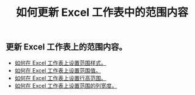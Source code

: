 ﻿---
title: 如何更新 Excel 工作表中的范围内容
second_title: Aspose.Cells Cloud Documen
linktitle: 更新
type: docs
url: /zh/ranges/update/
keywords: How to update range content from an Excel worksheet
description: Aspose.Cells Cloud REST API 支持从 Excel 工作表更新范围内容。 SDK支持多种开发语言。它们包括 Android、C#、Go、Java、NodeJS、Perl、PHP、Python、Ruby 和 swift
weight: 20
---
## 更新 Excel 工作表上的范围内容。


- [如何在 Excel 工作表上设置范围样式。](/cells/zh/ranges/update/style/) 
- [如何在 Excel 工作表上设置范围值。](/cells/zh/ranges/update/values/) 
- [如何在 Excel 工作表上设置行高范围。](/cells/zh/ranges/update/row-height/) 
- [如何在 Excel 工作表上设置范围的列宽度。](/cells/zh/ranges/update/column-width/) 
